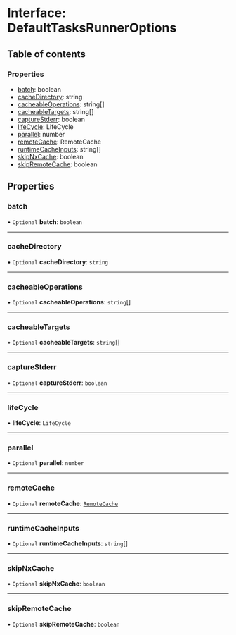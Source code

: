 # Interface: DefaultTasksRunnerOptions

## Table of contents

### Properties

- [batch](../../reference/core-api/devkit/documents/DefaultTasksRunnerOptions#batch): boolean
- [cacheDirectory](../../reference/core-api/devkit/documents/DefaultTasksRunnerOptions#cachedirectory): string
- [cacheableOperations](../../reference/core-api/devkit/documents/DefaultTasksRunnerOptions#cacheableoperations): string[]
- [cacheableTargets](../../reference/core-api/devkit/documents/DefaultTasksRunnerOptions#cacheabletargets): string[]
- [captureStderr](../../reference/core-api/devkit/documents/DefaultTasksRunnerOptions#capturestderr): boolean
- [lifeCycle](../../reference/core-api/devkit/documents/DefaultTasksRunnerOptions#lifecycle): LifeCycle
- [parallel](../../reference/core-api/devkit/documents/DefaultTasksRunnerOptions#parallel): number
- [remoteCache](../../reference/core-api/devkit/documents/DefaultTasksRunnerOptions#remotecache): RemoteCache
- [runtimeCacheInputs](../../reference/core-api/devkit/documents/DefaultTasksRunnerOptions#runtimecacheinputs): string[]
- [skipNxCache](../../reference/core-api/devkit/documents/DefaultTasksRunnerOptions#skipnxcache): boolean
- [skipRemoteCache](../../reference/core-api/devkit/documents/DefaultTasksRunnerOptions#skipremotecache): boolean

## Properties

### batch

• `Optional` **batch**: `boolean`

---

### cacheDirectory

• `Optional` **cacheDirectory**: `string`

---

### cacheableOperations

• `Optional` **cacheableOperations**: `string`[]

---

### cacheableTargets

• `Optional` **cacheableTargets**: `string`[]

---

### captureStderr

• `Optional` **captureStderr**: `boolean`

---

### lifeCycle

• **lifeCycle**: `LifeCycle`

---

### parallel

• `Optional` **parallel**: `number`

---

### remoteCache

• `Optional` **remoteCache**: [`RemoteCache`](../../reference/core-api/devkit/documents/RemoteCache)

---

### runtimeCacheInputs

• `Optional` **runtimeCacheInputs**: `string`[]

---

### skipNxCache

• `Optional` **skipNxCache**: `boolean`

---

### skipRemoteCache

• `Optional` **skipRemoteCache**: `boolean`
